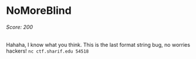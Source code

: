 NoMoreBlind
====
###### Score: 200

Hahaha, I know what you think. This is the last format string bug, no worries hackers!
`nc ctf.sharif.edu 54518`
